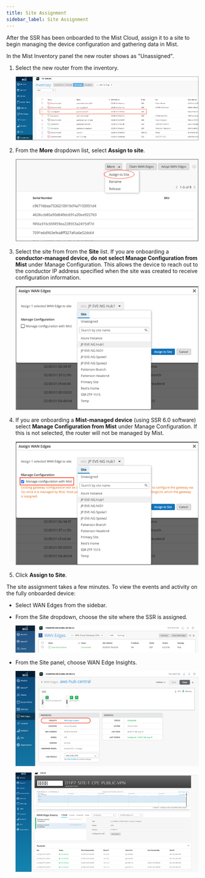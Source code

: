 ```yaml
---
title: Site Assignment
sidebar_label: Site Assignment
---
```


After the SSR has been onboarded to the Mist Cloud, assign it to a site to begin managing the device configuration and gathering data in Mist. 

In the Mist Inventory panel the new router shows as "Unassigned".

1. Select the new router from the inventory.

	![Inventory](/img/wan_site_assign1.png)

2. From the **More** dropdown list, select **Assign to site**.
	
	![Assign to Site](/img/wan_site_assign2.png)

3. Select the site from from the **Site** list. If you are onboarding a **conductor-managed device, do not select Manage Configuration from Mist** under Manage Configuration. This allows the device to reach out to the conductor IP address specified when the site was created to receive configuration information.

	![Site List](/img/wan_site_assign3_nomist.png)

4. If you are onboarding a **Mist-managed device** (using SSR 6.0 software) select **Manage Configuration from Mist** under Manage Configuration. If this is not selected, the router will not be managed by Mist. 

	![Managed by Mist](/img/wan_site_assign4.png)

5. Click **Assign to Site**.  

The site assignment takes a few minutes. To view the events and activity on the fully onboarded device:
- Select WAN Edges from the sidebar. 
- From the Site dropdown, choose the site where the SSR is assigned.
	
	![Site Dropdown](/img/wan_site_assign5a.png)

- From the Site panel, choose WAN Edge Insights. 
	
	![Link to WAN Edge Insights](/img/wan_site_assign5b.png)

	![WAN Edge Insights](/img/wan_site_assign5.png)
